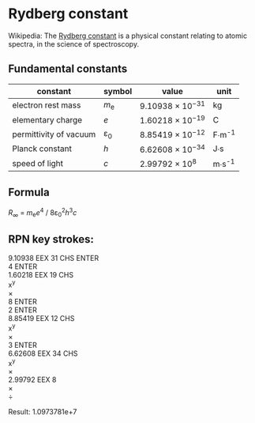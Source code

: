 # Rydberg constant

Wikipedia: The [Rydberg constant](https://en.wikipedia.org/wiki/Rydberg_constant) is a physical constant relating to atomic spectra, in the science of spectroscopy.

## Fundamental constants

| constant | symbol | value | unit |
| -------- | ------ | ----- | ---- |
| electron rest mass | _m_<sub>e</sub> | 9.10938 × 10<sup>−31</sup> | kg |
| elementary charge | _e_ | 1.60218 × 10<sup>−19</sup> | C |
| permittivity of vacuum | ε<sub>0<sub> |  8.85419 × 10<sup>−12</sup> | F∙m<sup>-1</sup> |
| Planck constant | _h_ | 6.62608 × 10<sup>−34</sup> | J∙s |
| speed of light | _c_ |  2.99792 × 10<sup>8</sup> | m∙s<sup>-1</sup> |

## Formula

_R<sub>∞</sub>_ = _m_<sub>e</sub>_e_<sup>4</sup> / 8ε<sub>0</sub><sup>2</sup>_h_<sup>3</sup>_c_

## RPN key strokes:

9.10938 EEX 31 CHS ENTER  
4 ENTER  
1.60218 EEX 19 CHS  
x<sup>y</sup>  
×  
8 ENTER  
2 ENTER  
8.85419 EEX 12 CHS  
x<sup>y</sup>  
×  
3 ENTER  
6.62608 EEX 34 CHS  
x<sup>y</sup>  
×  
2.99792 EEX 8  
×  
÷  

Result: 1.0973781e+7  
